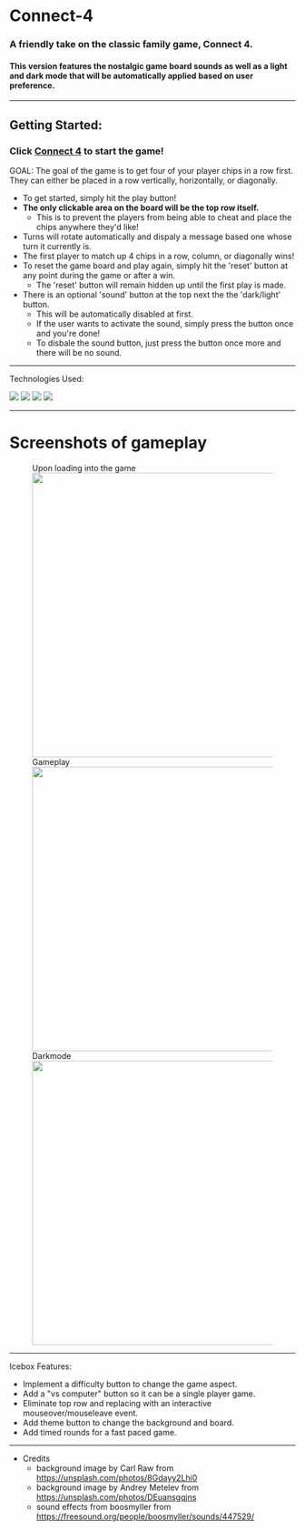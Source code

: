 
# Connect-4

### A friendly take on the classic family game, Connect 4.
#### This version features the nostalgic game board sounds as well as a light and dark mode that will be automatically applied based on user preference.
-------

## Getting Started:

 ### Click <a href="https://fabian-connect-4.surge.sh" target="_blank">Connect 4</a> to start the game!

GOAL: The goal of the game is to get four of your player chips in a row first. They can either be placed in a row vertically, horizontally, or diagonally.

- To get started, simply hit the play button!
- **The only clickable area on the board will be the top row itself.**
  - This is to prevent the players from being able to cheat and place the chips anywhere they'd like!
- Turns will rotate automatically and dispaly a message based one whose turn it currently is.
- The first player to match up 4 chips in a row, column, or diagonally wins!
- To reset the game board and play again, simply hit the 'reset' button at any point during the game or after a win.
  - The 'reset' button will remain hidden up until the first play is made.
- There is an optional 'sound' button at the top next the the 'dark/light' button.
  - This will be automatically disabled at first.
  - If the user wants to activate the sound, simply press the button once and you're done!
  - To disbale the sound button, just press the button once more and there will be no sound.

-------
Technologies Used:

<img src="https://img.shields.io/badge/JavaScript-F7DF1E?style=for-the-badge&logo=javascript&logoColor=black">
<img src="https://img.shields.io/badge/HTML5-E34F26?style=for-the-badge&logo=html5&logoColor=white">
<img src="https://img.shields.io/badge/CSS3-1572B6?style=for-the-badge&logo=css3&logoColor=white">
<img src="https://img.shields.io/badge/Bootstrap-563D7C?style=for-the-badge&logo=bootstrap&logoColor=white">




-------
# Screenshots of gameplay
<figure>
  <figcaption> Upon loading into the game</figcaption>
  <img src="https://i.imgur.com/m2FIjNN.png" width="500" height="">
  <figcaption> Gameplay </figcaption>
  <img src="https://i.imgur.com/0RgZyD0.png" width="500" height="">
  <figcaption> Darkmode </figcaption>
  <img src="https://i.imgur.com/Wixoo4T.png" width="500" height="">
</figure>

-------

Icebox Features:

- Implement a difficulty button to change the game aspect.
- Add a "vs computer" button so it can be a single player game.
- Eliminate top row and replacing with an interactive mouseover/mouseleave event.
- Add theme button to change the background and board.
- Add timed rounds for a fast paced game.

--------

* Credits
  * background image by Carl Raw from https://unsplash.com/photos/8Gdayy2Lhi0
  * background image by Andrey Metelev from https://unsplash.com/photos/DEuansgqjns
  * sound effects from boosmyller from https://freesound.org/people/boosmyller/sounds/447529/
